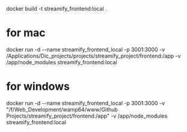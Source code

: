docker build -t streamify_frontend:local .

# for mac
docker run -d --name streamify_frontend_local -p 3001:3000 -v /Applications/Dic_projects/projects/streamify_project/frontend:/app -v /app/node_modules streamify_frontend:local

# for windows
docker run -d --name streamify_frontend_local -p 3001:3000 -v "/f/Web_Development/wamp64/www/Github Projects/streamify_project/frontend:/app" -v /app/node_modules streamify_frontend:local
